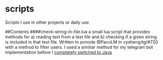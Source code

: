 # scripts
Scripts I use in other projects or daily use

##Contents
####check-string-in-file.lua
a small lua script that provides methods for a) reading text from a text file and b) checking if a given string is included in that text file. Written to provide @PacoLM in vysheng/tg/#720 with a method to filter users. I used a similiar method for my telegram bot implementation before I [completely switched to Java](LukeLR/RaPiTelegram)

